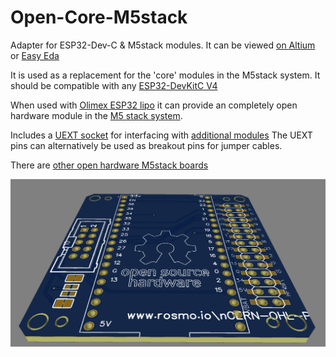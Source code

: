 
# Open-Core-M5stack
Adapter for ESP32-Dev-C &amp; M5stack modules. It can be viewed [on Altium](https://365.altium.com/files/CDB3C9AB-1C0E-4B25-A3A4-1780F1BBCA1A) or [Easy Eda](https://easyeda.com/editor#id=49352f7d047e4be9b435180f0d233d80)

It is used as a replacement for the 'core' modules in the M5stack system. It should be compatible with any [ESP32-DevKitC V4](https://www.aliexpress.com/item/1005001838731651.html)

When used with [Olimex ESP32 lipo](https://www.olimex.com/Products/IoT/ESP32/ESP32-DevKit-LiPo/open-source-hardware) it can provide an completely open hardware module in the  [M5 stack system](https://shop.m5stack.com/collections/stack-series). 

Includes a [UEXT socket](https://en.wikipedia.org/wiki/UEXT#Electrical_characteristics) for interfacing with [additional modules](https://www.olimex.com/Products/Modules/UEXT/) The UEXT pins can alternatively be used as breakout pins for jumper cables.

There are [other open hardware M5stack boards](https://oshwlab.com/Rosmo/m5-proto)

 ![Review board](https://github.com/rosmo-robot/Open-Core-M5stack/blob/main/v1/OpenCoreReview.png?raw=true)

